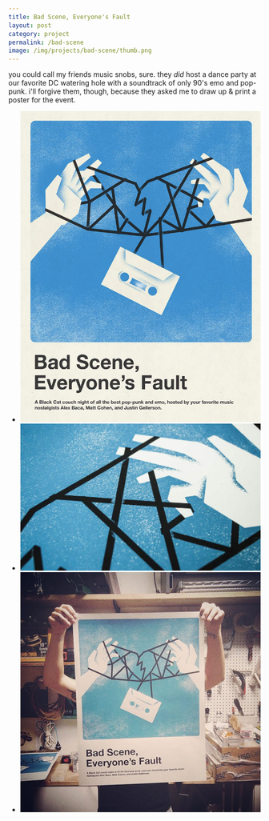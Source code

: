```yaml
---
title: Bad Scene, Everyone's Fault
layout: post
category: project
permalink: /bad-scene
image: /img/projects/bad-scene/thumb.png
---
```


<div class='desc fixed'>
	<p>you could call my friends music snobs, sure. they <em>did</em> host a dance party at our favorite DC watering hole with a soundtrack of only 90's emo and pop-punk. i'll forgive them, though, because they asked me to draw up & print a poster for the event.</p>
</div>

<ul class='img-column'>
 	<li><img src='/img/projects/bad-scene/badscene-1.jpg' alt='badscene-1'/></li>
 	<li><img src='/img/projects/bad-scene/badscene-2.jpg' alt='badscene-2'/></li>
 	<li><img src='/img/projects/bad-scene/badscene-3.jpg' alt='badscene-3'/></li>
</ul>